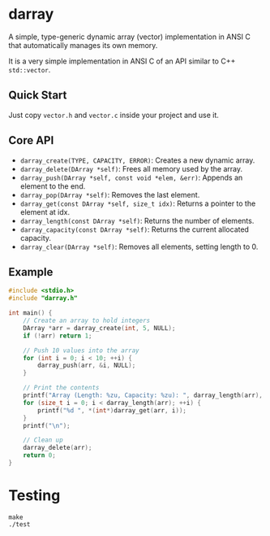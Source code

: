 # darray

A simple, type-generic dynamic array (vector) implementation in ANSI C that automatically manages its own memory.

It is a very simple implementation in ANSI C of an API similar to C++ `std::vector`.

## Quick Start
Just copy `vector.h` and `vector.c` inside your project and use it.

## Core API

- `darray_create(TYPE, CAPACITY, ERROR)`: Creates a new dynamic array.
- `darray_delete(DArray *self)`: Frees all memory used by the array.
- `darray_push(DArray *self, const void *elem, &err)`: Appends an element to the end.
- `darray_pop(DArray *self)`: Removes the last element.
- `darray_get(const DArray *self, size_t idx)`: Returns a pointer to the element at idx.
- `darray_length(const DArray *self)`: Returns the number of elements.
- `darray_capacity(const DArray *self)`: Returns the current allocated capacity.
- `darray_clear(DArray *self)`: Removes all elements, setting length to 0.


## Example

```c
#include <stdio.h>
#include "darray.h"

int main() {
    // Create an array to hold integers
    DArray *arr = darray_create(int, 5, NULL);
    if (!arr) return 1;

    // Push 10 values into the array
    for (int i = 0; i < 10; ++i) {
        darray_push(arr, &i, NULL);
    }

    // Print the contents
    printf("Array (Length: %zu, Capacity: %zu): ", darray_length(arr), darray_capacity(arr));
    for (size_t i = 0; i < darray_length(arr); ++i) {
        printf("%d ", *(int*)darray_get(arr, i));
    }
    printf("\n");

    // Clean up
    darray_delete(arr);
    return 0;
}
```

# Testing
```
make
./test
```


